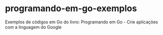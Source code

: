 programando-em-go-exemplos
==========================

Exemplos de códigos em Go do livro: Programando em Go - Crie aplicações com a linguagem do Google

